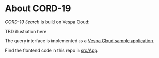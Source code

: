 <!-- Copyright Verizon Media. Licensed under the terms of the Apache 2.0 license. See LICENSE in the project root. -->
# About CORD-19
_CORD-19 Search_ is build on Vespa Cloud:

   TBD illustration here

The query interface is implemented as a
[Vespa Cloud sample application](https://github.com/vespa-engine/sample-apps/tree/master/vespa-cloud/cord-19-search).

Find the frontend code in this repo in [src/App](/src/App).
